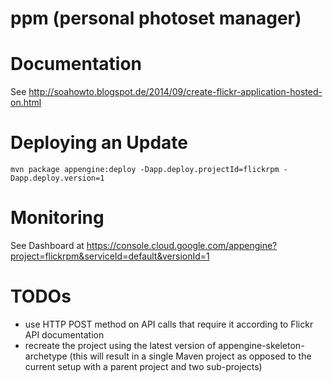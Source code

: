 ppm (personal photoset manager)
===============================

Documentation
=============

See http://soahowto.blogspot.de/2014/09/create-flickr-application-hosted-on.html

Deploying an Update
===================

```
mvn package appengine:deploy -Dapp.deploy.projectId=flickrpm -Dapp.deploy.version=1
```

Monitoring
==========
See Dashboard at https://console.cloud.google.com/appengine?project=flickrpm&serviceId=default&versionId=1

TODOs
=====

- use HTTP POST method on API calls that require it according to Flickr API documentation
- recreate the project using the latest version of appengine-skeleton-archetype (this will result in a single Maven project as opposed to the current setup with a parent project and two sub-projects)
